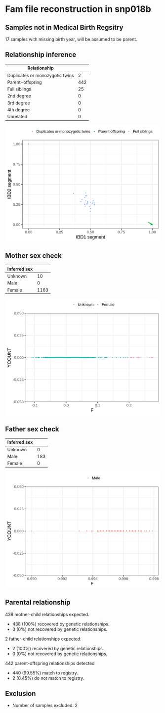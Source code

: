 # Fam file reconstruction in snp018b
## Samples not in Medical Birth Regsitry
17 samples with missing birth year, will be assumed to be parent.
## Relationship inference
| Relationship |   |
| ------------ | - |
| Duplicates or monozygotic twins| 2 |
| Parent-offspring| 442 |
| Full siblings| 25 |
| 2nd degree| 0 |
| 3rd degree| 0 |
| 4th degree| 0 |
| Unrelated| 0 |

![](fam_reconstruction/ibd_plot.png)
## Mother sex check
| Inferred sex |   |
| ------------ | - |
| Unknown | 10 |
| Male | 0 |
| Female | 1163 |

![](fam_reconstruction/mother_sex_plot.png)
## Father sex check
| Inferred sex |   |
| ------------ | - |
| Unknown | 0 |
| Male | 183 |
| Female | 0 |

![](fam_reconstruction/father_sex_plot.png)
## Parental relationship
438 mother-child relationships expected.
- 438 (100%) recovered by genetic relationships.
- 0 (0%) not recovered by genetic relationships.


2 father-child relationships expected.
- 2 (100%) recovered by genetic relationships.
- 0 (0%) not recovered by genetic relationships.


442 parent-offspring relationships detected
- 440 (99.55%) match to registry.
- 2 (0.45%) do not match to registry.


## Exclusion
- Number of samples excluded: 2
